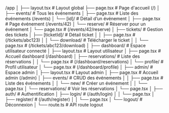 /app
│
├── layout.tsx                  # Layout global
├── page.tsx                    # Page d'accueil (/)
│
├── events/                     # Tous les événements
│   ├── page.tsx                # Liste des événements (/events)
│   └── [id]/                   # Détail d’un événement
│       ├── page.tsx            # Page événement (/events/42)
│       └── reserve/            # Réserver pour un événement
│           └── page.tsx        # (/events/42/reserve)
│
├── tickets/                    # Gestion des tickets
│   ├── [ticketId]/             # Détail ticket
│   │   ├── page.tsx            # (/tickets/abc123)
│   │   └── download/           # Télécharger le ticket
│   │       └── page.tsx        # (/tickets/abc123/download)
│
├── dashboard/                  # Espace utilisateur connecté
│   ├── layout.tsx              # Layout utilisateur
│   ├── page.tsx                # Accueil dashboard (/dashboard)
│   ├── reservations/           # Liste des réservations
│   │   └── page.tsx            # (/dashboard/reservations)
│   └── profile/                # Profil utilisateur
│       └── page.tsx            # (/dashboard/profile)
│
├── admin/                      # Espace admin
│   ├── layout.tsx              # Layout admin
│   ├── page.tsx                # Accueil admin (/admin)
│   ├── events/                 # CRUD des événements
│   │   ├── page.tsx            # Liste des événements
│   │   └── new/                # Créer un événement
│   │       └── page.tsx
│   └── reservations/           # Voir les réservations
│       └── page.tsx
│
├── auth/                       # Authentification
│   ├── login/                  # (/auth/login)
│   │   └── page.tsx
│   ├── register/               # (/auth/register)
│   │   └── page.tsx
│   └── logout/                 # Déconnexion
│       └── route.ts            # API route logout
